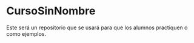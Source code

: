 # CursoSinNombre
Este será un repositorio que se usará para que los alumnos practiquen o como ejemplos.
